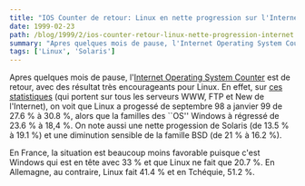 ```yaml
---
title: "IOS Counter de retour: Linux en nette progression sur l'Internet"
date: 1999-02-23
path: /blog/1999/2/ios-counter-retour-linux-nette-progression-internet
summary: "Apres quelques mois de pause, l'Internet Operating System Counter est de retour, avec des résultat très encourageants pour Linux."
tags: ['Linux', 'Solaris']
---
```


<P>
Apres quelques mois de pause, l'<A HREF="http://leb.net/hzo/ioscount/">Internet Operating System Counter</A>
est de retour, avec des résultat très encourageants pour Linux. En
effet, sur <A HREF="http://leb.net/hzo/ioscount/data/r.9901.txt">ces statistiques</A> (qui portent sur tous les serveurs WWW, FTP et New de l'Internet),
on voit que Linux a progessé de septembre 98 a janvier 99 de 27.6 % à 30.8 %,
alors que la familles des ``OS'' Windows à régressé de 23.6 % à 18,4 %.
On note aussi une nette progession de Solaris (de 13.5 % à 19.1 %) et
une diminution sensible de la famille BSD (de 21 % à 16.2 %).
</P>

<P>
En France, la situation est beaucoup moins favorable puisque c'est
Windows qui est en tête avec 33 % et que Linux ne fait que 20.7 %.
En Allemagne, au contraire, Linux fait 41.4 % et en Tchéquie, 51.2 %.
</P>


